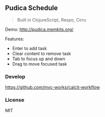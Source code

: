 
Pudica Schedule
------

> Built in ClojureScript, Respo, Cirru

Demo: http://pudica.memkits.org/

Features:

* Enter to add task
* Clear content to remove task
* Tab to focus up and down
* Drag to move focused task

### Develop

https://github.com/mvc-works/calcit-workflow

### License

MIT
